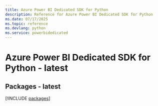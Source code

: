 ```yaml
---
title: Azure Power BI Dedicated SDK for Python
description: Reference for Azure Power BI Dedicated SDK for Python
ms.date: 07/17/2025
ms.topic: reference
ms.devlang: python
ms.service: powerbidedicated
---
```

# Azure Power BI Dedicated SDK for Python - latest
## Packages - latest
[!INCLUDE [packages](power-bi-dedicated-index.md)]